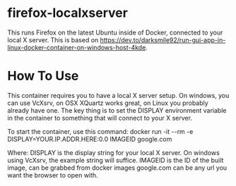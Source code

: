# firefox-localxserver
This runs Firefox on the latest Ubuntu inside of Docker, connected to your local X server. This is based on https://dev.to/darksmile92/run-gui-app-in-linux-docker-container-on-windows-host-4kde.

# How To Use
This container requires you to have a local X server setup. On windows, you can use VcXsrv, on OSX XQuartz works great, on Linux you probably already have one. The key thing is to set the DISPLAY environment variable in the container to something that will connect to your X server. 

To start the container, use this command:
    docker run -it --rm -e DISPLAY=YOUR.IP.ADDR.HERE:0.0 IMAGEID google.com

Where:
DISPLAY is the display string for your local X server. On windows using VcXsrv, the example string will suffice.
IMAGEID is the ID of the built image, can be grabbed from
    docker images
google.com can be any url you want the browser to open with.

